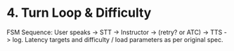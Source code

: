 # 4. Turn Loop & Difficulty

FSM Sequence: User speaks -> STT -> Instructor -> (retry? or ATC) -> TTS -> log.
Latency targets and difficulty / load parameters as per original spec.
